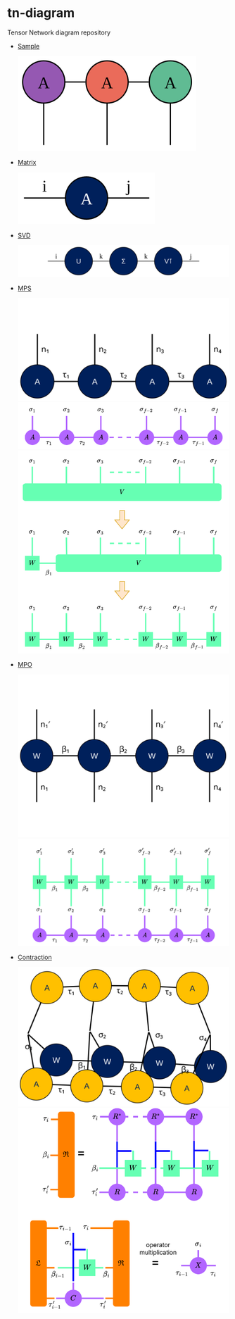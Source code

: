 # tn-diagram
Tensor Network diagram repository

- [Sample](graphviz/sample.dot)
  
  ![](graphviz/sample.svg)

- [Matrix](graphviz/matrix.dot)
  
  ![](graphviz/matrix.svg)

- [SVD](graphviz/svd.dot)
  
  ![](graphviz/svd.svg)

- [MPS](graphviz/mps.dot)
  
  ![](graphviz/mps.svg)
  ![](drawio/tensor-network-MPS.drawio.svg)
  ![](drawio/tensor-network-TTD.drawio.svg)


- [MPO](graphviz/mpo.dot)
  
  ![](graphviz/mpo.svg)
  ![](drawio/tensor-network-MPO.drawio.svg)

- [Contraction](graphviz/g-mpo.dot)
  
  ![](graphviz/g-mpo.svg)
  ![](drawio/tensor-network-OpMult.drawio.svg)
